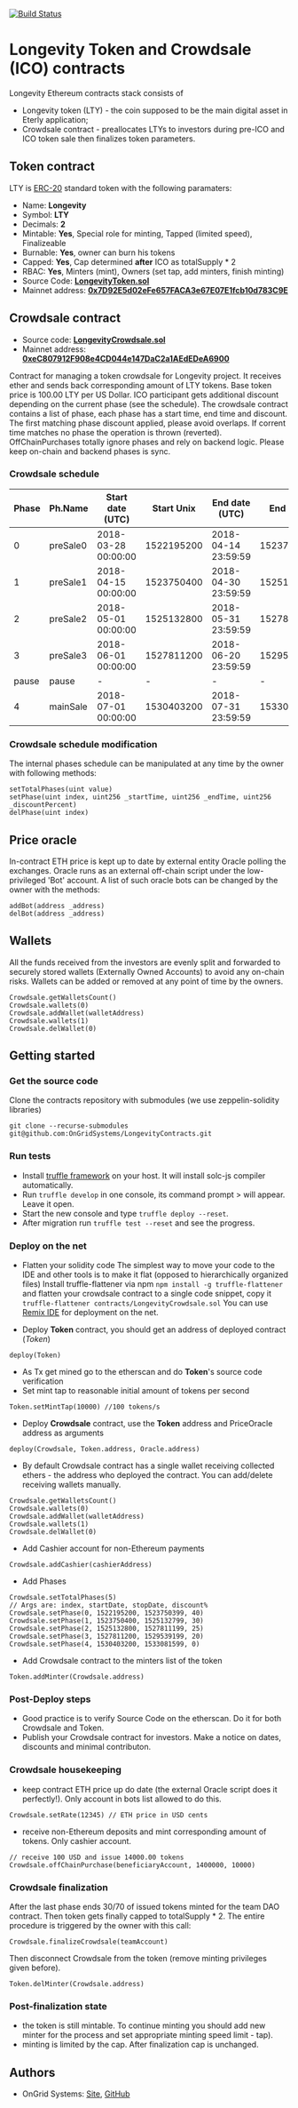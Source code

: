 [![Build Status](https://travis-ci.org/OnGridSystems/LongevityContracts.svg?branch=master)](https://travis-ci.org/OnGridSystems/LongevityContracts)
# Longevity Token and Crowdsale (ICO) contracts
Longevity Ethereum contracts stack consists of
* Longevity token (LTY) - the coin supposed to be the main digital asset in Eterly application;
* Crowdsale contract - preallocates LTYs to investors during pre-ICO and ICO token sale then finalizes token 
parameters.

## Token contract
LTY is [ERC-20](https://github.com/ethereum/EIPs/issues/20) standard token with the following paramaters:

- Name: **Longevity**
- Symbol: **LTY**
- Decimals: **2**
- Mintable: **Yes**, Special role for minting, Tapped (limited speed), Finalizeable
- Burnable: **Yes**, owner can burn his tokens 
- Capped: **Yes**, Cap determined **after** ICO as totalSupply * 2 
- RBAC: **Yes**, Minters (mint), Owners (set tap, add minters, finish minting)
- Source Code: **[LongevityToken.sol](contracts/LongevityToken.sol)**
- Mainnet address: **[0x7D92E5d02eFe657FACA3e67E07E1fcb10d783C9E](https://etherscan.io/address/0x7d92e5d02efe657faca3e67e07e1fcb10d783c9e)**

## Crowdsale contract

- Source code: **[LongevityCrowdsale.sol](contracts/LongevityCrowdsale.sol)**
- Mainnet address: **[0xeC807912F908e4CD044e147DaC2a1AEdEDeA6900](https://etherscan.io/address/0xec807912f908e4cd044e147dac2a1aededea6900)**

Contract for managing a token crowdsale for Longevity project. It receives ether and sends back corresponding amount of LTY tokens. 
Base token price is 100.00 LTY per US Dollar. ICO participant gets additional discount depending on the current phase (see the schedule).
The crowdsale contract contains a list of phase, each phase has a start time, end time and discount. The first matching phase 
discount applied, please avoid overlaps. If corrent time matches no phase the operation is thrown (reverted).
OffChainPurchases totally ignore phases and rely on backend logic. Please keep on-chain and backend phases is sync.

### Crowdsale schedule

| Phase | Ph.Name  | Start date (UTC)    | Start Unix | End date (UTC)      | End Unix   | Discount |
| ----- | -------- | ------------------- | ---------- | ------------------- | ---------- | -------- |
| 0     | preSale0 | 2018-03-28 00:00:00 | 1522195200 | 2018-04-14 23:59:59 | 1523750399 | 40%      |
| 1     | preSale1 | 2018-04-15 00:00:00 | 1523750400 | 2018-04-30 23:59:59 | 1525132799 | 30%      |
| 2     | preSale2 | 2018-05-01 00:00:00 | 1525132800 | 2018-05-31 23:59:59 | 1527811199 | 25%      |
| 3     | preSale3 | 2018-06-01 00:00:00 | 1527811200 | 2018-06-20 23:59:59 | 1529539199 | 20%      |
| pause | pause    | -                   | -          | -                   | -          | -        |
| 4     | mainSale | 2018-07-01 00:00:00 | 1530403200 | 2018-07-31 23:59:59 | 1533081599 | 0%       |

### Crowdsale schedule modification

The internal phases schedule can be manipulated at any time by the owner with following methods:
```
setTotalPhases(uint value)
setPhase(uint index, uint256 _startTime, uint256 _endTime, uint256 _discountPercent)
delPhase(uint index)
```
## Price oracle

In-contract ETH price is kept up to date by external entity Oracle polling the exchanges. Oracle runs as an external off-chain script
under the low-privileged 'Bot' account. A list of such oracle bots can be changed by the owner with the methods:
```
addBot(address _address)
delBot(address _address)
```

## Wallets

All the funds received from the investors are evenly split and forwarded to securely stored wallets (Externally Owned Accounts) 
to avoid any on-chain risks. Wallets can be added or removed at any point of time by the owners. 
```
Crowdsale.getWalletsCount()
Crowdsale.wallets(0)
Crowdsale.addWallet(walletAddress)
Crowdsale.wallets(1)
Crowdsale.delWallet(0)
```

## Getting started
### Get the source code
Clone the contracts repository with submodules (we use zeppelin-solidity libraries)
```
git clone --recurse-submodules git@github.com:OnGridSystems/LongevityContracts.git
```

### Run tests
- Install [truffle framework](http://truffleframework.com) on your host. It will install solc-js compiler automatically.
- Run ```truffle develop``` in one console, its command prompt > will appear. Leave it open.
- Start the new console and type ```truffle deploy --reset```.
- After migration run ```truffle test --reset``` and see the progress.

### Deploy on the net

- Flatten your solidity code
The simplest way to move your code to the IDE and other tools is to make it flat (opposed to hierarchically organized files)
Install truffle-flattener via npm
```npm install -g truffle-flattener```
and flatten your crowdsale contract to a single code snippet, copy it
```truffle-flattener contracts/LongevityCrowdsale.sol```
You can use [Remix IDE](http://remix.ethereum.org) for deployment on the net. 

- Deploy **Token** contract, you should get an address of deployed contract (*Token*)
```
deploy(Token)
```
- As Tx get mined go to the etherscan and do **Token**'s source code verification
- Set mint tap to reasonable initial amount of tokens per second
```
Token.setMintTap(10000) //100 tokens/s
```
- Deploy **Crowdsale** contract, use the **Token** address and PriceOracle address as arguments
```
deploy(Crowdsale, Token.address, Oracle.address)
```
- By default Crowdsale contract has a single wallet receiving collected ethers - the address who deployed the contract.
You can add/delete receiving wallets manually.
```
Crowdsale.getWalletsCount()
Crowdsale.wallets(0)
Crowdsale.addWallet(walletAddress)
Crowdsale.wallets(1)
Crowdsale.delWallet(0)
```
- Add Cashier account for non-Ethereum payments
```
Crowdsale.addCashier(cashierAddress)
```
- Add Phases
```
Crowdsale.setTotalPhases(5)
// Args are: index, startDate, stopDate, discount%
Crowdsale.setPhase(0, 1522195200, 1523750399, 40)
Crowdsale.setPhase(1, 1523750400, 1525132799, 30)
Crowdsale.setPhase(2, 1525132800, 1527811199, 25)
Crowdsale.setPhase(3, 1527811200, 1529539199, 20)
Crowdsale.setPhase(4, 1530403200, 1533081599, 0)
```
- Add Crowdsale contract to the minters list of the token
```
Token.addMinter(Crowdsale.address)
```
### Post-Deploy steps
- Good practice is to verify Source Code on the etherscan. Do it for both Crowdsale and Token.
- Publish your Crowdsale contract for investors. Make a notice on dates, discounts and minimal contributon.

### Crowdsale housekeeping
- keep contract ETH price up do date (the external Oracle script does it perfectly!). Only account in bots list allowed to do this.
```
Crowdsale.setRate(12345) // ETH price in USD cents
```
- receive non-Ethereum deposits and mint corresponding amount of tokens. Only cashier account.
```
// receive 100 USD and issue 14000.00 tokens
Crowdsale.offChainPurchase(beneficiaryAccount, 1400000, 10000) 
```
### Crowdsale finalization
After the last phase ends 30/70 of issued tokens minted for the team DAO contract. 
Then token gets finally capped to totalSupply * 2.
The entire procedure is triggered by the owner with this call:
```
Crowdsale.finalizeCrowdsale(teamAccount)
```
Then disconnect Crowdsale from the token (remove minting privileges given before).
```
Token.delMinter(Crowdsale.address)
```

### Post-finalization state
* the token is still mintable. To continue minting you should add new minter for the process and set appropriate minting speed limit - tap).
* minting is limited by the cap. After finalization cap is unchanged.

## Authors
* OnGrid Systems: [Site](https://ongrid.pro), [GitHub](https://github.com/OnGridSystems/)